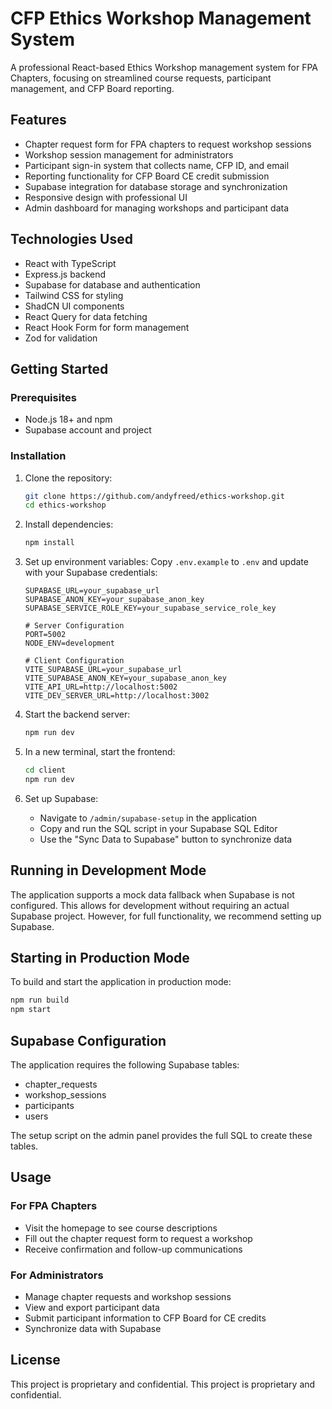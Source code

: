 # CFP Ethics Workshop Management System

A professional React-based Ethics Workshop management system for FPA Chapters, focusing on streamlined course requests, participant management, and CFP Board reporting.

## Features

- Chapter request form for FPA chapters to request workshop sessions
- Workshop session management for administrators
- Participant sign-in system that collects name, CFP ID, and email
- Reporting functionality for CFP Board CE credit submission
- Supabase integration for database storage and synchronization
- Responsive design with professional UI
- Admin dashboard for managing workshops and participant data

## Technologies Used

- React with TypeScript
- Express.js backend
- Supabase for database and authentication
- Tailwind CSS for styling
- ShadCN UI components
- React Query for data fetching
- React Hook Form for form management
- Zod for validation

## Getting Started

### Prerequisites

- Node.js 18+ and npm
- Supabase account and project

### Installation

1. Clone the repository:
   ```bash
   git clone https://github.com/andyfreed/ethics-workshop.git
   cd ethics-workshop
   ```

2. Install dependencies:
   ```bash
   npm install
   ```

3. Set up environment variables:
   Copy `.env.example` to `.env` and update with your Supabase credentials:
   ```
   SUPABASE_URL=your_supabase_url
   SUPABASE_ANON_KEY=your_supabase_anon_key
   SUPABASE_SERVICE_ROLE_KEY=your_supabase_service_role_key
   
   # Server Configuration
   PORT=5002
   NODE_ENV=development
   
   # Client Configuration
   VITE_SUPABASE_URL=your_supabase_url
   VITE_SUPABASE_ANON_KEY=your_supabase_anon_key
   VITE_API_URL=http://localhost:5002
   VITE_DEV_SERVER_URL=http://localhost:3002
   ```

4. Start the backend server:
   ```bash
   npm run dev
   ```

5. In a new terminal, start the frontend:
   ```bash
   cd client
   npm run dev
   ```

6. Set up Supabase:
   - Navigate to `/admin/supabase-setup` in the application
   - Copy and run the SQL script in your Supabase SQL Editor
   - Use the "Sync Data to Supabase" button to synchronize data

## Running in Development Mode

The application supports a mock data fallback when Supabase is not configured. This allows for development without requiring an actual Supabase project. However, for full functionality, we recommend setting up Supabase.

## Starting in Production Mode

To build and start the application in production mode:

```bash
npm run build
npm start
```

## Supabase Configuration

The application requires the following Supabase tables:
- chapter_requests
- workshop_sessions
- participants
- users

The setup script on the admin panel provides the full SQL to create these tables.

## Usage

### For FPA Chapters

- Visit the homepage to see course descriptions
- Fill out the chapter request form to request a workshop
- Receive confirmation and follow-up communications

### For Administrators

- Manage chapter requests and workshop sessions
- View and export participant data
- Submit participant information to CFP Board for CE credits
- Synchronize data with Supabase

## License

This project is proprietary and confidential.
This project is proprietary and confidential.